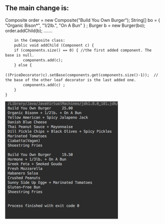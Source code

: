 The main change is:
------------------------
Composite order = new Composite("Build You Own Burger");
        String[] bo = { "Organic Bison*", "1/2lb.", "On A Bun" } ;
        Burger b = new Burger(bo);
        order.addChild(b);
        .......
        
        in the Composite class:
        public void addChild (Component c) {
        if (components.size() == 0) { //the first added component. The base is null. 
            components.add(c);
        } else {
            ((PriceDecorator)c).setBase(components.get(components.size()-1));  // the base of the other leaf decorator is the last added one.
            components.add(c) ;
        }
    }
        


![](https://github.com/Yi-Lai-SJSU/cmpe202/blob/master/lab7/image/test-run.png)  
